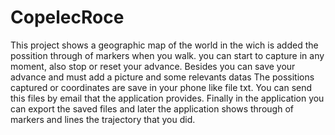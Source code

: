 # CopelecRoce
This project shows a geographic map of the world in the wich is added the possition through of markers when you walk. 
you can start to capture in any moment, also stop or reset your advance. Besides you can save your advance and must add a picture and some relevants datas
The possitions captured or coordinates are save in your phone like file txt.
You can send this files by email that the application provides.
Finally in the application you can export the saved files and later the application shows through of markers and lines the trajectory that you did.
